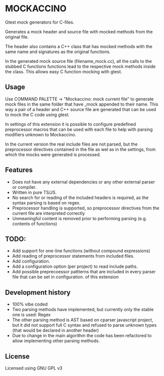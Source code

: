 # MOCKACCINO

Gtest mock generators for C-files.

Generates a mock header and source file with mocked methods from the original file.

The header also contains a C++ class that has mocked methods with the same name and signatures as the original functions.

In the generated mock source file (filename_mock.cc), all the calls to the stubbed C functions functions lead to the respective mock methods inside the class.
This allows easy C function mocking with gtest.


## Usage
Use COMMAND PALETTE -> "Mockaccino: mock current file" to generate mock files in the same folder that have _mock appended to their name. This way a pair of a header and C++ source file are generated that can be used to mock the C code using gtest.

In settings of this extension it is possible to configure predefined preprocessor macros that can be used with each file to help with parsing modifiers unknown to Mockaccino.

In the current version the real include files are not parsed, but the preprocessor directives contained in the file as wel as in the settings, from which the mocks were generated is processed.


## Features
- Does not have any external dependencies or any other external parser or compiler.
- Written in pure TS/JS.
- No search for or reading of the included headers is required, as the syntax parsing is based on regex.
- Preprocessor handling is supported, so preprocessor directives from the current file are interpreted correctly
- Unmeaningful content is removed prior to performing parsing (e.g. contents of functions)


## TODO:
- Add support for one-line functions (without compound expressions)
- Add reading of preprocessor statements from included files.
- Add configuration.
- Add a configuration option (per project) to read include paths.
- Add possible preprecoessor pattterns that are included in every parser file that can be set in configuration. of this extension


## Development history
- 100% vibe coded
- Two parsing methods have implemented, but currently only the stable one is used: Regex
- The other parsing method is AST based on cparser javascript project, but it did not support full C syntax and refused to parse unknown types (that would be declared in another header)
- Due to change in the main algorithm the code has been refactored to allow implementing other parsing methods.


## License
Licensed using GNU GPL v3
